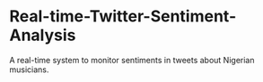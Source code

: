 # Real-time-Twitter-Sentiment-Analysis
A real-time system to monitor sentiments in tweets about Nigerian musicians.
